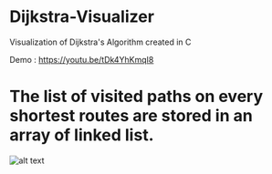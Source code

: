 # Dijkstra-Visualizer
Visualization of Dijkstra's Algorithm created in C

Demo : https://youtu.be/tDk4YhKmqI8

# The list of visited paths on every shortest routes are stored in an array of linked list.
![alt text](https://cdn.discordapp.com/attachments/1041011411658223636/1193237901836824616/Screenshot_2024-01-06_222833.png)

